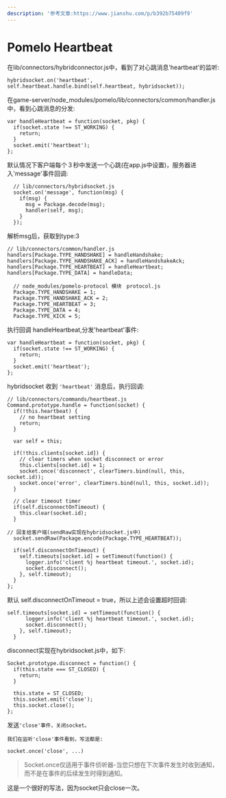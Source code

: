 ```yaml
---
description: '参考文章:https://www.jianshu.com/p/b392b75409f9'
---
```


# Pomelo Heartbeat

在lib/connectors/hybridconnector.js中，看到了对心跳消息'heartbeat'的监听:

```text
hybridsocket.on('heartbeat', self.heartbeat.handle.bind(self.heartbeat, hybridsocket));
```

在game-server/node\_modules/pomelo/lib/connectors/common/handler.js中，看到心跳消息的分发:

```text
var handleHeartbeat = function(socket, pkg) {
  if(socket.state !== ST_WORKING) {
    return;
  }
  socket.emit('heartbeat');
};
```

默认情况下客户端每个３秒中发送一个心跳\(在app.js中设置\)，服务器进入'message'事件回调:

```text
  // lib/connectors/hybridsocket.js
  socket.on('message', function(msg) {
    if(msg) {
      msg = Package.decode(msg);
      handler(self, msg);
    }
  });
```

解析msg后，获取到type:3

```text
// lib/connectors/common/handler.js
handlers[Package.TYPE_HANDSHAKE] = handleHandshake;
handlers[Package.TYPE_HANDSHAKE_ACK] = handleHandshakeAck;
handlers[Package.TYPE_HEARTBEAT] = handleHeartbeat;
handlers[Package.TYPE_DATA] = handleData;
```

```text
  // node_modules/pomelo-protocol 模块　protocol.js
  Package.TYPE_HANDSHAKE = 1;
  Package.TYPE_HANDSHAKE_ACK = 2;
  Package.TYPE_HEARTBEAT = 3;
  Package.TYPE_DATA = 4;
  Package.TYPE_KICK = 5;
```

执行回调 handleHeartbeat,分发'heartbeat'事件:

```text
var handleHeartbeat = function(socket, pkg) {
  if(socket.state !== ST_WORKING) {
    return;
  }
  socket.emit('heartbeat');
};
```

hybridsocket 收到 `'heartbeat'` 消息后，执行回调:

```text
// lib/connectors/commands/heartbeat.js
Command.prototype.handle = function(socket) {
  if(!this.heartbeat) {
    // no heartbeat setting
    return;
  }

  var self = this;

  if(!this.clients[socket.id]) {
    // clear timers when socket disconnect or error
    this.clients[socket.id] = 1;
    socket.once('disconnect', clearTimers.bind(null, this, socket.id));
    socket.once('error', clearTimers.bind(null, this, socket.id));
  }

  // clear timeout timer
  if(self.disconnectOnTimeout) {
    this.clear(socket.id);
  }

// 回复给客户端(sendRaw实现在hybridsocket.js中)
  socket.sendRaw(Package.encode(Package.TYPE_HEARTBEAT));

  if(self.disconnectOnTimeout) {
    self.timeouts[socket.id] = setTimeout(function() {
      logger.info('client %j heartbeat timeout.', socket.id);
      socket.disconnect();
    }, self.timeout);
  }
};
```

默认 self.disconnectOnTimeout = true，所以上述会设置超时回调:

```text
self.timeouts[socket.id] = setTimeout(function() {
      logger.info('client %j heartbeat timeout.', socket.id);
      socket.disconnect();
    }, self.timeout);
  }
```

disconnect实现在hybridsocket.js中，如下:

```text
Socket.prototype.disconnect = function() {
  if(this.state === ST_CLOSED) {
    return;
  }

  this.state = ST_CLOSED;
  this.socket.emit('close');
  this.socket.close();
};
```

发送`'close'事件，关闭socket。`

`我们在监听'close'事件看到，写法都是:`

```text
socket.once('close', ...)
```

> Socket.once仅适用于事件侦听器-当您只想在下次事件发生时收到通知，而不是在事件的后续发生时得到通知。

这是一个很好的写法，因为socket只会close一次。

